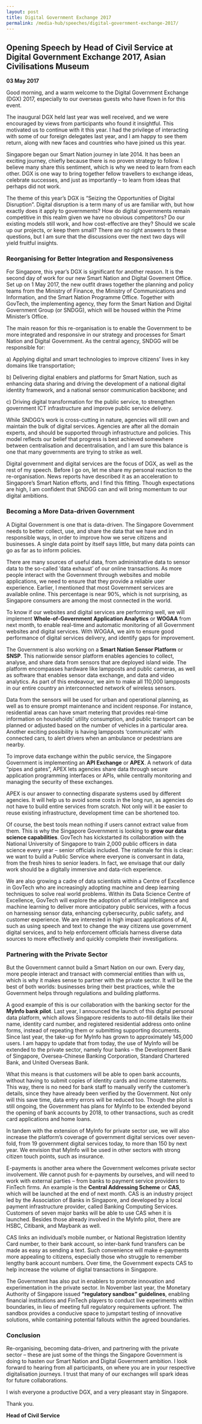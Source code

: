 ```yaml
---
layout: post
title: Digital Government Exchange 2017
permalink: /media-hub/speeches/digital-government-exchange-2017/
---
```

## Opening Speech by Head of Civil Service at Digital Government Exchange 2017, Asian Civilisations Museum

**03 May 2017**

Good morning, and a warm welcome to the Digital Government Exchange (DGX) 2017, especially to our overseas guests who have flown in for this event.  
  
The inaugural DGX held last year was well received, and we were encouraged by views from participants who found it insightful. This motivated us to continue with it this year. I had the privilege of interacting with some of our foreign delegates last year, and I am happy to see them return, along with new faces and countries who have joined us this year.  
  
Singapore began our Smart Nation journey in late 2014. It has been an exciting journey, chiefly because there is no proven strategy to follow. I believe many share this sentiment, which is why we need to learn from each other. DGX is one way to bring together fellow travellers to exchange ideas, celebrate successes, and just as importantly – to learn from ideas that perhaps did not work.  
  
The theme of this year’s DGX is “Seizing the Opportunities of Digital Disruption”. Digital disruption is a term many of us are familiar with, but how exactly does it apply to governments? How do digital governments remain competitive in this realm given we have no obvious competitors? Do our existing models still work, and how cost-effective are they? Should we scale up our projects, or keep them small? There are no right answers to these questions, but I am sure that the discussions over the next two days will yield fruitful insights.

### Reorganising for Better Integration and Responsiveness

For Singapore, this year’s DGX is significant for another reason. It is the second day of work for our new Smart Nation and Digital Govement Office. Set up on 1 May 2017, the new outfit draws together the planning and policy teams from the Ministry of Finance, the Ministry of Communications and Information, and the Smart Nation Programme Office. Together with GovTech, the implementing agency, they form the Smart Nation and Digital Government Group (or SNDGG), which will be housed within the Prime Minister’s Office.  
  
The main reason for this re-organisation is to enable the Government to be more integrated and responsive in our strategy and processes for Smart Nation and Digital Government. As the central agency, SNDGG will be responsible for:

a) Applying digital and smart technologies to improve citizens’ lives in key domains like transportation;  
  
b) Delivering digital enablers and platforms for Smart Nation, such as enhancing data sharing and driving the development of a national digital identity framework, and a national sensor communication backbone; and  
  
c) Driving digital transformation for the public service, to strengthen government ICT infrastructure and improve public service delivery.

While SNDGG’s work is cross-cutting in nature, agencies will still own and maintain the bulk of digital services. Agencies are after all the domain experts, and should be supported through infrastructure and policies. This model reflects our belief that progress is best achieved somewhere between centralisation and decentralisation, and I am sure this balance is one that many governments are trying to strike as well.  
  
Digital government and digital services are the focus of DGX, as well as the rest of my speech. Before I go on, let me share my personal reaction to the re-organisation. News reports have described it as an acceleration to Singapore’s Smart Nation efforts, and I find this fitting. Though expectations are high, I am confident that SNDGG can and will bring momentum to our digital ambitions.

### Becoming a More Data-driven Government

A Digital Government is one that is data-driven. The Singapore Government needs to better collect, use, and share the data that we have and in responsible ways, in order to improve how we serve citizens and businesses. A single data point by itself says little, but many data points can go as far as to inform policies.  
  
There are many sources of useful data, from administrative data to sensor data to the so-called ‘data exhaust’ of our online transactions. As more people interact with the Government through websites and mobile applications, we need to ensure that they provide a reliable user experience. Earlier, I mentioned that most Government services are available online. This percentage is near 90%, which is not surprising, as Singapore consumers are among the most connected in the world.  
  
To know if our websites and digital services are performing well, we will implement **Whole-of-Government Application Analytics** or **WOGAA** from next month, to enable real-time and automatic monitoring of all Government websites and digital services. With WOGAA, we aim to ensure good performance of digital services delivery, and identify gaps for improvement.  
  
The Government is also working on a **Smart Nation Sensor Platform** or **SNSP**. This nationwide sensor platform enables agencies to collect, analyse, and share data from sensors that are deployed island wide. The platform encompasses hardware like lampposts and public cameras, as well as software that enables sensor data exchange, and data and video analytics. As part of this endeavour, we aim to make all 110,000 lampposts in our entire country an interconnected network of wireless sensors.

Data from the sensors will be used for urban and operational planning, as well as to ensure prompt maintenance and incident response. For instance, residential areas can have smart metering that provides real-time information on households’ utility consumption, and public transport can be planned or adjusted based on the number of vehicles in a particular area. Another exciting possibility is having lampposts ‘communicate’ with connected cars, to alert drivers when an ambulance or pedestrians are nearby.  
  
To improve data exchange within the public service, the Singapore Government is implementing an **API Exchange** or **APEX**. A network of data “pipes and gates”, APEX lets agencies share data through secure application programming interfaces or APIs, while centrally monitoring and managing the security of these exchanges.  
  
APEX is our answer to connecting disparate systems used by different agencies. It will help us to avoid some costs in the long run, as agencies do not have to build entire services from scratch. Not only will it be easier to reuse existing infrastructure, development time can be shortened too.  
  
Of course, the best tools mean nothing if users cannot extract value from them. This is why the Singapore Government is looking to **grow our data science capabilities**. GovTech has kickstarted its collaboration with the National University of Singapore to train 2,000 public officers in data science every year – senior officials included. The rationale for this is clear: we want to build a Public Service where everyone is conversant in data, from the fresh hires to senior leaders. In fact, we envisage that our daily work should be a digitally immersive and data-rich experience.  
  
We are also growing a cadre of data scientists within a Centre of Excellence in GovTech who are increasingly adopting machine and deep learning techniques to solve real world problems. Within its Data Science Centre of Excellence, GovTech will explore the adoption of artificial intelligence and machine learning to deliver more anticipatory public services, with a focus on harnessing sensor data, enhancing cybersecurity, public safety, and customer experience. We are interested in high impact applications of AI, such as using speech and text to change the way citizens use government digital services, and to help enforcement officials harness diverse data sources to more effectively and quickly complete their investigations.

### Partnering with the Private Sector

But the Government cannot build a Smart Nation on our own. Every day, more people interact and transact with commercial entities than with us, which is why it makes sense to partner with the private sector. It will be the best of both worlds: businesses bring their best practices, while the Government helps through regulations and building platforms.  
  
A good example of this is our collaboration with the banking sector for the **MyInfo bank pilot**. Last year, I announced the launch of this digital personal data platform, which allows Singapore residents to auto-fill details like their name, identity card number, and registered residential address onto online forms, instead of repeating them or submitting supporting documents. Since last year, the take-up for MyInfo has grown to approximately 145,000 users. I am happy to update that from today, the use of MyInfo will be extended to the private sector, namely four banks – the Development Bank of Singapore, Oversea-Chinese Banking Corporation, Standard Chartered Bank, and United Overseas Bank.  
  
What this means is that customers will be able to open bank accounts, without having to submit copies of identity cards and income statements. This way, there is no need for bank staff to manually verify the customer’s details, since they have already been verified by the Government. Not only will this save time, data entry errors will be reduced too. Though the pilot is still ongoing, the Government has plans for MyInfo to be extended beyond the opening of bank accounts by 2018, to other transactions, such as credit card applications and home loans.  
  
In tandem with the extension of MyInfo for private sector use, we will also increase the platform’s coverage of government digital services over seven-fold, from 19 government digital services today, to more than 150 by next year. We envision that MyInfo will be used in other sectors with strong citizen touch points, such as insurance.  
  
E-payments is another area where the Government welcomes private sector involvement. We cannot push for e-payments by ourselves, and will need to work with external parties – from banks to payment service providers to FinTech firms. An example is the **Central Addressing Scheme** or **CAS**, which will be launched at the end of next month. CAS is an industry project led by the Association of Banks in Singapore, and developed by a local payment infrastructure provider, called Banking Computing Services. Customers of seven major banks will be able to use CAS when it is launched. Besides those already involved in the MyInfo pilot, there are HSBC, Citibank, and Maybank as well.  
  
CAS links an individual’s mobile number, or National Registration Identity Card number, to their bank account, so inter-bank fund transfers can be made as easy as sending a text. Such convenience will make e-payments more appealing to citizens, especially those who struggle to remember lengthy bank account numbers. Over time, the Government expects CAS to help increase the volume of digital transactions in Singapore.  
  
The Government has also put in enablers to promote innovation and experimentation in the private sector. In November last year, the Monetary Authority of Singapore issued **“regulatory sandbox” guidelines**, enabling financial institutions and FinTech players to conduct live experiments within boundaries, in lieu of meeting full regulatory requirements upfront. The sandbox provides a conducive space to jumpstart testing of innovative solutions, while containing potential fallouts within the agreed boundaries.

### Conclusion

Re-organising, becoming data-driven, and partnering with the private sector – these are just some of the things the Singapore Government is doing to hasten our Smart Nation and Digital Government ambition. I look forward to hearing from all participants, on where you are in your respective digitalisation journeys. I trust that many of our exchanges will spark ideas for future collaborations.  
  
I wish everyone a productive DGX, and a very pleasant stay in Singapore.  
  
Thank you.

**Head of Civil Service**